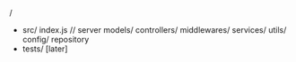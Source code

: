 /
  - src/
      index.js  // server
      models/
      controllers/
      middlewares/
      services/
      utils/
      config/
      repository
  - tests/ [later]